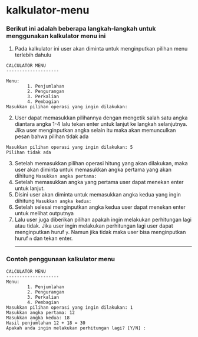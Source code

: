 # kalkulator-menu

<h3>Berikut ini adalah beberapa langkah-langkah untuk menggunakan kalkulator menu ini </h3>

1. Pada kalkulator ini user akan diminta untuk menginputkan pilihan menu terlebih dahulu
```
CALCULATOR MENU
--------------------

Menu:
        1. Penjumlahan
        2. Pengurangan
        3. Perkalian
        4. Pembagian
Masukkan pilihan operasi yang ingin dilakukan:
```
2. User dapat memasukkan pilihannya dengan mengetik salah satu angka diantara angka 1-4 lalu tekan enter untuk lanjut ke langkah selanjutnya. 
Jika user menginputkan angka selain itu maka akan memunculkan pesan bahwa pilihan tidak ada 
```
Masukkan pilihan operasi yang ingin dilakukan: 5
Pilihan tidak ada
```
3. Setelah memasukkan pilihan operasi hitung yang akan dilakukan, maka user akan diminta untuk memasukkan angka pertama yang akan dihitung 
`Masukkan angka pertama: ` <br>
4. Setelah memasukkan angka yang pertama user dapat menekan enter untuk lanjut. <br>
5. Disini user akan diminta untuk memasukkan angka kedua yang ingin dihitung `Masukkan angka kedua: `
6. Setelah selesai menginputkan angka kedua user dapat menekan enter untuk melihat outputnya <br>
7. Lalu user juga diberikan pilihan apakah ingin melakukan perhitungan lagi atau tidak. Jika user ingin melakukan perhitungan lagi user dapat menginputkan huruf `y`. Namun jika tidak maka user bisa menginputkan huruf `n` dan tekan enter. <hr>

<h3> Contoh penggunaan kalkulator menu </h3>

```
CALCULATOR MENU
--------------------
Menu:
        1. Penjumlahan
        2. Pengurangan
        3. Perkalian
        4. Pembagian
Masukkan pilihan operasi yang ingin dilakukan: 1
Masukkan angka pertama: 12
Masukkan angka kedua: 18
Hasil penjumlahan 12 + 18 = 30
Apakah anda ingin melakukan perhitungan lagi? [Y/N] :
```
